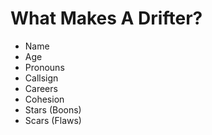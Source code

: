 # What Makes A Drifter?

- Name
- Age
- Pronouns
- Callsign
- Careers
- Cohesion
- Stars (Boons)
- Scars (Flaws)
